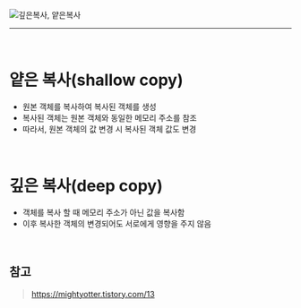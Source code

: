 ![깊은복사, 얕은복사](https://blog.kakaocdn.net/dn/RojjU/btrnv1Cx3HE/2DKCzPVP8EZukpGjWaqc9k/img.png)

---

<br/>

# 얕은 복사(shallow copy)
- 원본 객체를 복사하여 복사된 객체를 생성
- 복사된 객체는 원본 객체와 동일한 메모리 주소를 참조
- 따라서, 원본 객체의 값 변경 시 복사된 객체 값도 변경

<br/>

# 깊은 복사(deep copy)
- 객체를 복사 할 때 메모리 주소가 아닌 값을 복사함
- 이후 복사한 객체의 변경되어도 서로에게 영향을 주지 않음

<br/>

## 참고
> https://mightyotter.tistory.com/13

